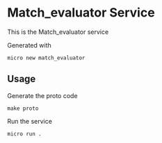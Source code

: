 # Match_evaluator Service

This is the Match_evaluator service

Generated with

```
micro new match_evaluator
```

## Usage

Generate the proto code

```
make proto
```

Run the service

```
micro run .
```